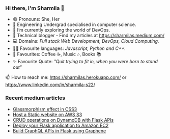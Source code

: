 ### Hi there, I'm Sharmila 👋

- 😄 Pronouns: She, Her
- 🏫 Engineering Undergrad specialised in computer science.<!-- - 🔭 I’m currently working as an intern at _Tactlabs, Ontorio._ -->
- 🌱 I’m currently exploring the world of DevOps.
- 🌟 Technical blogger - Find my articles at https://sharmilas.medium.com/
- 💻 Domains: _Full stack Web Development, DevOps, Cloud Computing._
- 👩‍💻 Favourite languages: _Javascript, Python and C++._
- 💞 Favourites: Coffee ☕, Music 🎶, Books 📚
- ✨ Favourite Quote: _"Quit trying to fit in, when you were born to stand out"_

📫 How to reach me: https://sharmilas.herokuapp.com/ or https://www.linkedin.com/in/sharmila-s22/

### Recent medium articles
<!-- MEDIUM-STORY-LIST:START -->
- [Glassmorphism effect in CSS3](https://medium.com/featurepreneur/glassmorphism-effect-in-css3-988d7e8e92da?source=rss-5da727287624------2)
- [Host a Static website on AWS S3](https://medium.com/featurepreneur/host-a-static-website-on-aws-s3-c4a37a7efcc2?source=rss-5da727287624------2)
- [CRUD operations on DynamoDB with Flask APIs](https://medium.com/featurepreneur/crud-operations-on-dynamodb-with-flask-apis-916f6cae992?source=rss-5da727287624------2)
- [Deploy your Flask application to Amazon EC2](https://medium.com/featurepreneur/deploy-your-flask-app-to-amazon-ec2-56e2f2a14021?source=rss-5da727287624------2)
- [Build GraphQL APIs in Flask using Graphene](https://medium.com/featurepreneur/build-graphql-apis-in-flask-using-graphene-4750f81ab204?source=rss-5da727287624------2)
<!-- MEDIUM-STORY-LIST:END -->

<!--
**SharmilaS22/SharmilaS22** is a ✨ _special_ ✨ repository because its `README.md` (this file) appears on your GitHub profile.

Here are some ideas to get you started:

- 🔭 I’m currently working on ...
- 🌱 I’m currently learning ...
- 👯 I’m looking to collaborate on ...
- 🤔 I’m looking for help with ...
- 💬 Ask me about ...
- 📫 How to reach me: ...
- 😄 Pronouns: ...
- ⚡ Fun fact: ...
-->
